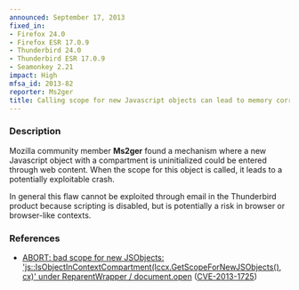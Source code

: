 ```yaml
---
announced: September 17, 2013
fixed_in:
- Firefox 24.0
- Firefox ESR 17.0.9
- Thunderbird 24.0
- Thunderbird ESR 17.0.9
- Seamonkey 2.21
impact: High
mfsa_id: 2013-82
reporter: Ms2ger
title: Calling scope for new Javascript objects can lead to memory corruption
---
```


<h3>Description</h3>

<p>Mozilla community member <strong>Ms2ger</strong> found a mechanism where a
new Javascript object with a compartment is uninitialized could be entered
through web content. When the scope for this object is called, it leads to a
potentially exploitable crash. 
</p>

<p class="note">In general this flaw cannot be exploited through email in the
Thunderbird product because scripting is disabled, but is potentially a risk in
browser or browser-like contexts.</p>


<h3>References</h3>

<ul>
  <li><a href="https://bugzilla.mozilla.org/show_bug.cgi?id=876762">
       ABORT: bad scope for new JSObjects:
'js::IsObjectInContextCompartment(lccx.GetScopeForNewJSObjects(), cx)' under
ReparentWrapper / document.open</a> (<a href="http://cve.mitre.org/cgi-bin/cvename.cgi?name=CVE-2013-1725" class="ex-ref">CVE-2013-1725</a>)</li>
</ul>




